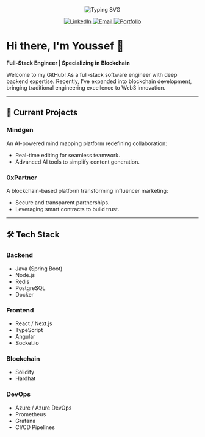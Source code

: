 <div align="center">
  <img src="https://readme-typing-svg.demolab.com?font=Fira+Code&size=32&duration=2800&pause=2000&color=A9FEF7&center=true&vCenter=true&width=940&lines=Hey%2C+I'm+Youssef+Sefiani+%F0%9F%91%8B;Full-Stack+%26+Blockchain+Engineer" alt="Typing SVG" />
</div>

<p align="center">
  <a href="https://www.linkedin.com/in/youssef-sefiani/" target="_blank">
    <img src="https://img.shields.io/badge/LinkedIn-0077B5?style=for-the-badge&logo=linkedin&logoColor=white" alt="LinkedIn" />
  </a>
  <a href="mailto:youssef.sefiani@hotmail.com">
    <img src="https://img.shields.io/badge/Email-D14836?style=for-the-badge&logo=gmail&logoColor=white" alt="Email" />
  </a>
  <a href="https://youssefsefiani.com" target="_blank">
    <img src="https://img.shields.io/badge/Portfolio-4D6AFF?style=for-the-badge&logo=safari&logoColor=white" alt="Portfolio" />
  </a>
</p>

# Hi there, I'm Youssef 👋  
**Full-Stack Engineer | Specializing in Blockchain**  

Welcome to my GitHub! As a full-stack software engineer with deep backend expertise. Recently, I've expanded into blockchain development, bringing traditional engineering excellence to Web3 innovation.

---

## 🚀 Current Projects  

### **Mindgen**  
An AI-powered mind mapping platform redefining collaboration:  
- Real-time editing for seamless teamwork.  
- Advanced AI tools to simplify content generation.  

### **0xPartner**  
A blockchain-based platform transforming influencer marketing:  
- Secure and transparent partnerships.  
- Leveraging smart contracts to build trust.  

---

## 🛠️ Tech Stack  

### **Backend**  
- Java (Spring Boot)  
- Node.js  
- Redis  
- PostgreSQL  
- Docker  

### **Frontend**  
- React / Next.js  
- TypeScript  
- Angular  
- Socket.io  

### **Blockchain**  
- Solidity  
- Hardhat

### **DevOps**  
- Azure / Azure DevOps
- Prometheus
- Grafana
- CI/CD Pipelines
